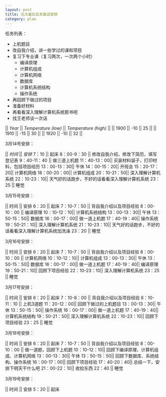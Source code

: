 ```yaml
---
layout: post
title: 北大最后五天面试安排
category: plan
---
```


任务列表：

- 上机题目
- 改自我介绍，讲一些学过的课和项目
- 复习下专业课（复习两次，一次两个小时）
	- 编译原理
	- 计算机组成
	- 计算机网络
	- 数据库
	- 计算机系统结构
	- 操作系统
- 再回顾下做过的项目
- 准备好材料
- 再看看深入理解计算机系统那书吧
- 找王老师谈一次话

|| *Year* || *Temperature (low)* || *Temperature (high)* ||
|| 1900 || -10 || 25 ||
|| 1910 || -15 || 30 ||
|| 1920 || -10 || 32 ||

3月14号安排：

||   *时间*  ||       *安排*
7：10        || 起床
8：00-9：30  || 修改自我介绍，修改下简历，填写登记表
9：40-11：40 || 做三道上机题
11：40-13：00|| 买装材料袋子，打印材料，包括项目经历
13：00-13：30|| 午休
14：00-15：20|| 开班会
15：20-17：20|| 计算机网络
18：00-20：00|| 计算机组成
20：10-21：50|| 深入理解计算机系统
22：10-23：10|| 天气好的话跑步，不好的话看看深入理解计算机系统
23：25       || 睡觉

3月15号安排：

||   时间     ||       安排
6：20        || 起床
7：10-7：50  || 背自我介绍以及项目经验
8：00-10：00 || 编译原理
10：10-12：10|| 计算机系统结构
13：00-13：30|| 午休
13：50-15：50|| 数据库
16：00-17：00|| 做一道上机题
17：40-19：40|| 操作系统
19：50-21：10|| 深入理解计算机系统
21：10-23：10|| 天气好的话跑步，不好的话看看深入理解计算机系统加洗澡
23：20       || 睡觉

3月16号安排：

||   时间     ||       安排
6：20        || 起床
7：10-7：50  || 背自我介绍以及项目经验
8：00-10：00 || 计算机网络
10：10-12：10|| 计算机组成
13：00-13：30|| 午休
13：50-15：50|| 数据库
16：00-17：00|| 做一道上机题
17：40-19：40|| 编译原理
19：50-21：10|| 回顾下项目经验
22：10-23：10|| 深入理解计算机系统
23：25       || 睡觉

3月17号安排：

||   时间     ||       安排
6：20        || 起床
7：10-8：00  || 背自我介绍以及项目经验
8：10-11：10 || 上机3道题
11：20-12：00|| 回顾下做过的上机题目
13：00-13：30|| 午休
13：50-15：50|| 操作系统
16：00-17：00|| 做一道上机题
17：40-19：40|| 计算机系统结构
19：50-21：50|| 深入理解计算机系统
22：10-23：10|| 回顾下项目经验
23：25       || 睡觉

3月18号安排：

||   时间     ||       安排
6：20        || 起床
7：10-7：50  || 背自我介绍以及项目经验
8：00-10：00 || 做一道题，回顾下上机题
10：10-12：10|| 回顾下编译原理、计算机组成、计算机网络
13：00-13：30|| 午休
13：50-15：50|| 回顾下数据库、系统结构、操作系统
16：00-17：00|| 回顾下项目经验
17：40-20：40|| 总结一下，安排下明天干什么吧
21：00-22：10|| 收拾东西
22：40       || 睡觉

3月19号安排：

||   时间     ||       安排
5：20        || 起床






